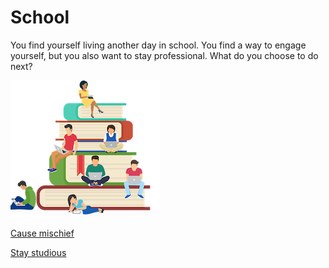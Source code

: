 # School

You find yourself living another day in school. You find a way to engage yourself, but you also want to stay professional. What do you choose to do next?

![School](../images/school1.png)

[Cause mischief](troublemaker.md)

[Stay studious](ivy-league-institution.md)
